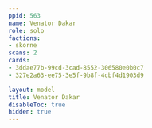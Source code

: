 ```yaml
---
ppid: 563
name: Venator Dakar
role: solo
factions:
- skorne
scans: 2
cards:
- 3ddae77b-99cd-3cad-8552-306580e0b0c7
- 327e2a63-ee75-3e5f-9b8f-4cbf4d1903d9

layout: model
title: Venator Dakar
disableToc: true
hidden: true
---
```

